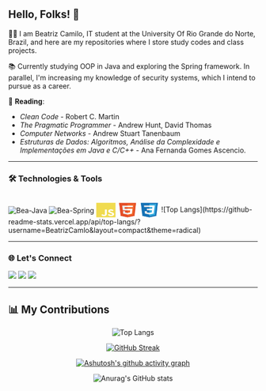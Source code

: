 ## Hello, Folks! 👋

👧🏽 I am Beatriz Camilo, IT student at the University Of Rio Grande do Norte, Brazil, and here are my repositories where I store study codes and class projects.

📚 Currently studying OOP in Java and exploring the Spring framework. In parallel, I'm increasing my knowledge of security systems, which I intend to pursue as a career.

📖 **Reading**: 
- *Clean Code* - Robert C. Martin
- *The Pragmatic Programmer* - Andrew Hunt, David Thomas
- *Computer Networks* - Andrew Stuart Tanenbaum
- *Estruturas de Dados: Algoritmos, Análise da Complexidade e Implementações em Java e C/C++* - Ana Fernanda Gomes Ascencio.

---

### 🛠️ Technologies & Tools
<div style="display: inline_block"><br>
  <img align="center" alt="Bea-Java" height="30" width="40" src="https://img.shields.io/badge/Java-ED8B00?style=for-the-badge&logo=openjdk&logoColor=white">
  <img align="center" alt="Bea-Spring" height="30" width="40" src="https://img.shields.io/badge/Spring-6DB33F?style=for-the-badge&logo=spring&logoColor=white">
  <img align="center" alt="Bea-Js" height="30" width="40" src="https://raw.githubusercontent.com/devicons/devicon/master/icons/javascript/javascript-plain.svg">
  <img align="center" alt="Bea-HTML" height="30" width="40" src="https://raw.githubusercontent.com/devicons/devicon/master/icons/html5/html5-original.svg">
  <img align="center" alt="Bea-CSS" height="30" width="40" src="https://raw.githubusercontent.com/devicons/devicon/master/icons/css3/css3-original.svg">
  ![Top Langs](https://github-readme-stats.vercel.app/api/top-langs/?username=BeatrizCamlo&layout=compact&theme=radical)
</div>

---

### 🌐 Let's Connect
<div> 
  <a href="https://instagram.com/beatriz.cmlo" target="_blank"><img src="https://img.shields.io/badge/-Instagram-%23E4405F?style=for-the-badge&logo=instagram&logoColor=white" target="_blank"></a>
  <a href = "mailto:abeatrizcamilo@gmail.com"><img src="https://img.shields.io/badge/-Gmail-%23333?style=for-the-badge&logo=gmail&logoColor=white" target="_blank"></a>
  <a href="https://www.linkedin.com/in/beatriz-camilo-b0683b253/" target="_blank"><img src="https://img.shields.io/badge/-LinkedIn-%230077B5?style=for-the-badge&logo=linkedin&logoColor=white" target="_blank"></a> 
</div>

---

## 📊 My Contributions

<div align="center">
  
  ![Top Langs](https://github-readme-stats.vercel.app/api/top-langs/?username=BeatrizCamlo&layout=compact&theme=radical)

  [![GitHub Streak](https://streak-stats.demolab.com?user=BeatrizCamlo&theme=tokyo-night&hide_border=true)](https://git.io/streak-stats)

  [![Ashutosh's github activity graph](https://github-readme-activity-graph.vercel.app/graph?username=BeatrizCamlo&theme=tokyo-night)](https://github.com/ashutosh00710/github-readme-activity-graph)

  ![Anurag's GitHub stats](https://github-readme-stats.vercel.app/api?username=BeatrizCamlo&theme=midnight-purple&show_icons=true)

</div>
